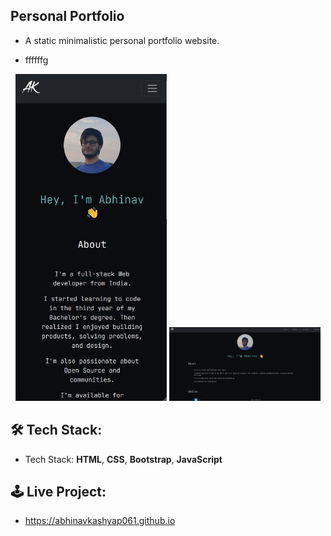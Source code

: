 <!-- INTRO TO PROJECT -->
## Personal Portfolio
- A static minimalistic personal portfolio website.

<!-- - Mobile view:
<img width="95%" src="https://github.com/abhinavkashyap061/abhinavkashyap061.github.io/blob/main/readme-assets/mobile-view.jpg?raw=true" alt="Portfolio Mobile view"/>

- Desktop view:
<img width="95%" src="https://github.com/abhinavkashyap061/abhinavkashyap061.github.io/blob/main/readme-assets/desktop-view.jpg?raw=true" alt="Portfolio Desktop view"/> -->

- ffffffg
<p align="center">
  <img width="48%" src="https://github.com/abhinavkashyap061/abhinavkashyap061.github.io/blob/main/readme-assets/mobile-view.jpg?raw=true" alt="Portfolio Mobile view"/>
  <img width="48%" src="https://github.com/abhinavkashyap061/abhinavkashyap061.github.io/blob/main/readme-assets/desktop-view.jpg?raw=true" alt="Portfolio Desktop view"/>
</p>

<!-- TECH STACK -->
## 🛠 Tech Stack:
- Tech Stack: **HTML**, **CSS**, **Bootstrap**, **JavaScript**

<!-- LIVE PROJECT -->
## 🕹 Live Project:
- https://abhinavkashyap061.github.io

